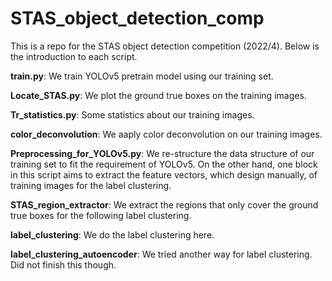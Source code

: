 # STAS_object_detection_comp
This is a repo for the STAS object detection competition (2022/4). Below is the introduction to each script.

**train.py**: We train YOLOv5 pretrain model using our training set. 

**Locate_STAS.py**: We plot the ground true boxes on the training images. 

**Tr_statistics.py**: Some statistics about our training images. 

**color_deconvolution**: We aaply color deconvolution on our training images. 

**Preprocessing_for_YOLOv5.py**: We re-structure the data structure of our training set to fit the requirement of YOLOv5. On the other hand, one block in this script aims to extract the feature vectors, which design manually, of training images for the label clustering. 

**STAS_region_extractor**: We extract the regions that only cover the ground true boxes for the following label clustering. 

**label_clustering**: We do the label clustering here. 

**label_clustering_autoencoder**: We tried another way for label clustering. Did not finish this though.




